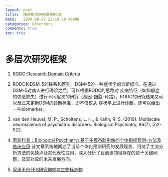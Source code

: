 ```yaml
---
layout: post
title:  精神病学研究框架RODC
date:   2020-09-22 23:10:20 +0800
categories: Disorders
comments: true
toc: true
---
```


# 多层次研究框架

1. [RODC-Research Domain Criteria ](https://www.nimh.nih.gov/research/research-funded-by-nimh/rdoc/index.shtml)

2. RODC和DSM-5的联系和区别。DSM=5的一种症状学的诊断标准。在通过DSM-5对病人进行确诊之后，可以根据RODC的思路对
疾病特征（如抑郁症的快感缺失）进行不同层次的研究（基因-细胞-环路）。RODC的研究结果又可以反过来更新DSM的诊断标准，即不仅仅从
症状学上进行诊断，还可以给出一些biomarker。

2. van den Heuvel, M. P., Scholtens, L. H., & Kahn, R. S. (2019). Multiscale neuroscience of psychiatric disorders. Biological Psychiatry, 86(7), 512-522.

3. [思影科普：Biological Psychiatry: 基于多模态脑影像的个体指标预测-方法及临床应用](https://mp.weixin.qq.com/s?__biz=MzU0NTc5NDM1NQ==&mid=2247492594&idx=1&sn=9d40db49151af44afd0068e68a1d4bac&chksm=fb65d3aecc125ab8a951b2ac5ad115acc3ea994bacb29f96ea1b6fea908898287aef4b8cda8f&mpshare=1&scene=24&srcid=0924ZSYrkIEJZq8hIPDS0QT5&sharer_sharetime=1600928084233&sharer_shareid=4905f7abc86408fc345b135a8501550f&ascene=1&devicetype=Windows+10+x64&version=6300002f&nettype=ctnet&abtest_cookie=AAACAA%3D%3D&lang=zh_CN&exportkey=ASPmqi%2FKIEAGDKzKgrCsgLY%3D&pass_ticket=m%2BRFDd94m%2B%2F2qhRZYn2t1EaYcVuTLYrlsaN%2BTersftoKHfloAqB7YotXgT0svTtY&wx_header=0&key=863832f82a31992a3259aa63c3e42d98913617e0645940437fcbd0251d2ecfef6ff734c58b218ce31da20850da8d6c0d439db5ad6e3a34b60d5fb9f910b1545d2abee8c9169c9436d1217829e137a6f7549a823a73c5273bf6d9f0a139af65b6b4eff0c6ae63cb33686d4b0f9535796d28a2d4e21ed0d6606728755a35e3b09e&uin=MTcxODg3OTg2NA%3D%3D)
该文章系统地阐述了当前个体化预测研究的发展现状、归纳了主流分析方法的优缺点及其代表性应用，深入分析了目前该领域存在的若干关键问题，及其对应的未来发展方向。

4. [采用无创EEG研究抑郁症生物标志物](https://mp.weixin.qq.com/s?__biz=MzU0NTc5NDM1NQ==&mid=2247492099&idx=1&sn=54b8c08f28fe807dec33d699f7731510&chksm=fb65d25fcc125b49fa4f86d8fd007aa3fac8f23f17b94fd56e87f0edbe8fab48cc4a32d27a58&mpshare=1&scene=24&srcid=0822dehXvGZVjLiVI3dYCUoN&sharer_sharetime=1598134327723&sharer_shareid=4905f7abc86408fc345b135a8501550f&key=a909ce1161d1aee9479d4e19190862e7dbb826fe00194382723cd05c3df8db7f81eee21e050e35cd082ad83ea13dbede770c9fdff94ffe1bf5c573ccc7a8574f99545c9e853c2c09b840659966ae7b893f1dbafca8ecf203613d1e64a9a533f09b2cf86b7361501f52165a001786b2923359f04a6bf80a2339dc863192885228&ascene=1&uin=MTcxODg3OTg2NA%3D%3D&devicetype=Windows+10+x64&version=6300002f&lang=zh_CN&exportkey=Ad4k4%2FIiyq4AgpWBl%2FwX5Pw%3D&pass_ticket=m%2BRFDd94m%2B%2F2qhRZYn2t1EaYcVuTLYrlsaN%2BTersftoKHfloAqB7YotXgT0svTtY&wx_header=0)
